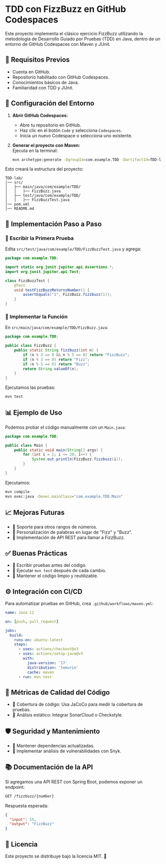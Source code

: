 # TDD con FizzBuzz en GitHub Codespaces

Este proyecto implementa el clásico ejercicio FizzBuzz utilizando la metodología de Desarrollo Guiado por Pruebas (TDD) en Java, dentro de un entorno de GitHub Codespaces con Maven y JUnit.

## 📌 Requisitos Previos
- Cuenta en GitHub.
- Repositorio habilitado con GitHub Codespaces.
- Conocimientos básicos de Java.
- Familiaridad con TDD y JUnit.

## 🚀 Configuración del Entorno
1. **Abrir GitHub Codespaces:**
   - Abre tu repositorio en GitHub.
   - Haz clic en el botón `Code` y selecciona `Codespaces`.
   - Inicia un nuevo Codespace o selecciona uno existente.

2. **Generar el proyecto con Maven:**  
   Ejecuta en la terminal:

   ```bash
   mvn archetype:generate -DgroupId=com.example.TDD -DartifactId=TDD-lab -DarchetypeArtifactId=maven-archetype-quickstart -DinteractiveMode=false
   ```

Esto creará la estructura del proyecto:

```
TDD-lab/
│── src/
│   ├── main/java/com/example/TDD/
│   │   ├── FizzBuzz.java
│   ├── test/java/com/example/TDD/
│   │   ├── FizzBuzzTest.java
│── pom.xml
│── README.md
```

## 📝 Implementación Paso a Paso

### 📌 Escribir la Primera Prueba
Edita `src/test/java/com/example/TDD/FizzBuzzTest.java` y agrega:

```java
package com.example.TDD;

import static org.junit.jupiter.api.Assertions.*;
import org.junit.jupiter.api.Test;

class FizzBuzzTest {
    @Test
    void testFizzBuzzReturnsNumber() {
        assertEquals("1", FizzBuzz.fizzbuzz(1));
    }
}
```

### 📌 Implementar la Función
En `src/main/java/com/example/TDD/FizzBuzz.java`:

```java
package com.example.TDD;

public class FizzBuzz {
    public static String fizzbuzz(int n) {
        if (n % 3 == 0 && n % 5 == 0) return "FizzBuzz";
        if (n % 3 == 0) return "Fizz";
        if (n % 5 == 0) return "Buzz";
        return String.valueOf(n);
    }
}
```

Ejecutamos las pruebas:

```bash
mvn test
```

## 📊 Ejemplo de Uso
Podemos probar el código manualmente con un `Main.java`:

```java
package com.example.TDD;

public class Main {
    public static void main(String[] args) {
        for (int i = 1; i <= 20; i++) {
            System.out.println(FizzBuzz.fizzbuzz(i));
        }
    }
}
```

Ejecutamos:

```bash
mvn compile
mvn exec:java -Dexec.mainClass="com.example.TDD.Main"
```

## 📈 Mejoras Futuras
- 📌 Soporte para otros rangos de números.
- 📌 Personalización de palabras en lugar de "Fizz" y "Buzz".
- 📌 Implementación de API REST para llamar a FizzBuzz.

## ✅ Buenas Prácticas
- 🔹 Escribir pruebas antes del código.
- 🔹 Ejecutar `mvn test` después de cada cambio.
- 🔹 Mantener el código limpio y reutilizable.

## ⚙️ Integración con CI/CD
Para automatizar pruebas en GitHub, crea `.github/workflows/maven.yml`:

```yaml
name: Java CI

on: [push, pull_request]

jobs:
  build:
    runs-on: ubuntu-latest
    steps:
      - uses: actions/checkout@v3
      - uses: actions/setup-java@v3
        with:
          java-version: '17'
          distribution: 'temurin'
          cache: maven
      - run: mvn test
```

## 📏 Métricas de Calidad del Código
- 📌 Cobertura de código: Usa JaCoCo para medir la cobertura de pruebas.
- 📌 Análisis estático: Integrar SonarCloud o Checkstyle.

## 🛡️ Seguridad y Mantenimiento
- 📌 Mantener dependencias actualizadas.
- 📌 Implementar análisis de vulnerabilidades con Snyk.

## 📚 Documentación de la API
Si agregamos una API REST con Spring Boot, podemos exponer un endpoint:

```bash
GET /fizzbuzz/{number}
```

Respuesta esperada:

```json
{
  "input": 15,
  "output": "FizzBuzz"
}
```

## 📜 Licencia
Este proyecto se distribuye bajo la licencia MIT. 🚀